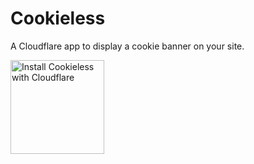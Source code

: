 # Cookieless
A Cloudflare app to display a cookie banner on your site.

<a href="https://www.cloudflare.com/apps/ftSYTOLuWZbg/install?source=button">
  <img
    src="https://install.cloudflareapps.com/install-button.png"
    alt="Install Cookieless with Cloudflare"
    border="0"
    width="150">
</a>